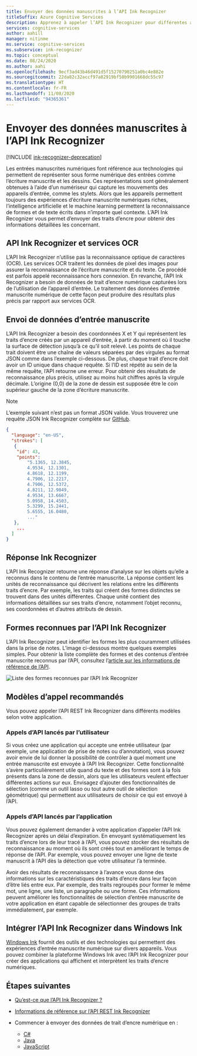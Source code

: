 ```yaml
---
title: Envoyer des données manuscrites à l’API Ink Recognizer
titleSuffix: Azure Cognitive Services
description: Apprenez à appeler l’API Ink Recognizer pour différentes applications.
services: cognitive-services
author: aahill
manager: nitinme
ms.service: cognitive-services
ms.subservice: ink-recognizer
ms.topic: conceptual
ms.date: 08/24/2020
ms.author: aahi
ms.openlocfilehash: 9ecf3ad43b46d491d5f15270790251a0bc4e882e
ms.sourcegitcommit: 22da82c32accf97a82919bf50b9901668dc55c97
ms.translationtype: HT
ms.contentlocale: fr-FR
ms.lasthandoff: 11/08/2020
ms.locfileid: "94365361"
---
```

# <a name="send-ink-data-to-the-ink-recognizer-api"></a>Envoyer des données manuscrites à l’API Ink Recognizer 

[!INCLUDE [ink-recognizer-deprecation](../includes/deprecation-note.md)]

Les entrées manuscrites numériques font référence aux technologies qui permettent de représenter sous forme numérique des entrées comme l’écriture manuscrite et les dessins. Ces représentations sont généralement obtenues à l’aide d’un numériseur qui capture les mouvements des appareils d’entrée, comme les stylets. Alors que les appareils permettent toujours des expériences d’écriture manuscrite numériques riches, l’intelligence artificielle et le machine learning permettent la reconnaissance de formes et de texte écrits dans n’importe quel contexte. L’API Ink Recognizer vous permet d’envoyer des traits d’encre pour obtenir des informations détaillées les concernant. 

## <a name="the-ink-recognizer-api-vs-ocr-services"></a>API Ink Recognizer et services OCR

L’API Ink Recognizer n’utilise pas la reconnaissance optique de caractères (OCR). Les services OCR traitent les données de pixel des images pour assurer la reconnaissance de l’écriture manuscrite et du texte. Ce procédé est parfois appelé reconnaissance hors connexion. En revanche, l’API Ink Recognizer a besoin de données de trait d’encre numérique capturées lors de l’utilisation de l’appareil d’entrée. Le traitement des données d’entrée manuscrite numérique de cette façon peut produire des résultats plus précis par rapport aux services OCR. 

## <a name="sending-ink-data"></a>Envoi de données d’entrée manuscrite

L’API Ink Recognizer a besoin des coordonnées X et Y qui représentent les traits d’encre créés par un appareil d’entrée, à partir du moment où il touche la surface de détection jusqu’à ce qu’il soit relevé. Les points de chaque trait doivent être une chaîne de valeurs séparées par des virgules au format JSON comme dans l’exemple ci-dessous. De plus, chaque trait d’encre doit avoir un ID unique dans chaque requête. Si l’ID est répété au sein de la même requête, l’API retourne une erreur. Pour obtenir des résultats de reconnaissance plus précis, utilisez au moins huit chiffres après la virgule décimale. L’origine (0,0) de la zone de dessin est supposée être le coin supérieur gauche de la zone d’écriture manuscrite.

> [!NOTE]
> L’exemple suivant n’est pas un format JSON valide. Vous trouverez une requête JSON Ink Recognizer complète sur [GitHub](https://go.microsoft.com/fwlink/?linkid=2089909).
 
```json
{
  "language": "en-US",
  "strokes": [
   {
    "id": 43,
    "points": 
        "5.1365, 12.3845,
        4.9534, 12.1301,
        4.8618, 12.1199,
        4.7906, 12.2217,
        4.7906, 12.5372,
        4.8211, 12.9849,
        4.9534, 13.6667,
        5.0958, 14.4503,
        5.3299, 15.2441,
        5.6555, 16.0480,
        ..."
   },
    ...
  ]
}
```

## <a name="ink-recognizer-response"></a>Réponse Ink Recognizer

L’API Ink Recognizer retourne une réponse d’analyse sur les objets qu’elle a reconnus dans le contenu de l’entrée manuscrite. La réponse contient les unités de reconnaissance qui décrivent les relations entre les différents traits d’encre. Par exemple, les traits qui créent des formes distinctes se trouvent dans des unités différentes. Chaque unité contient des informations détaillées sur ses traits d’encre, notamment l’objet reconnu, ses coordonnées et d’autres attributs de dessin.

## <a name="shapes-recognized-by-the-ink-recognizer-api"></a>Formes reconnues par l’API Ink Recognizer

L’API Ink Recognizer peut identifier les formes les plus couramment utilisées dans la prise de notes. L’image ci-dessous montre quelques exemples simples. Pour obtenir la liste complète des formes et des contenus d’entrée manuscrite reconnus par l’API, consultez l’[article sur les informations de référence de l’API](/rest/api/cognitiveservices/inkrecognizer/inkrecognizer). 

![Liste des formes reconnues par l’API Ink Recognizer](../media/shapes.png)

## <a name="recommended-calling-patterns"></a>Modèles d’appel recommandés

Vous pouvez appeler l’API REST Ink Recognizer dans différents modèles selon votre application. 

### <a name="user-initiated-api-calls"></a>Appels d’API lancés par l’utilisateur

Si vous créez une application qui accepte une entrée utilisateur (par exemple, une application de prise de notes ou d’annotation), vous pouvez avoir envie de lui donner la possibilité de contrôler à quel moment une entrée manuscrite est envoyée à l’API Ink Recognizer. Cette fonctionnalité s’avère particulièrement utile quand du texte et des formes sont à la fois présents dans la zone de dessin, alors que les utilisateurs veulent effectuer différentes actions sur eux. Envisagez d’ajouter des fonctionnalités de sélection (comme un outil lasso ou tout autre outil de sélection géométrique) qui permettent aux utilisateurs de choisir ce qui est envoyé à l’API.  

### <a name="app-initiated-api-calls"></a>Appels d’API lancés par l’application

Vous pouvez également demander à votre application d’appeler l’API Ink Recognizer après un délai d’expiration. En envoyant systématiquement les traits d’encre lors de leur tracé à l’API, vous pouvez stocker des résultats de reconnaissance au moment où ils sont créés tout en améliorant le temps de réponse de l’API. Par exemple, vous pouvez envoyer une ligne de texte manuscrit à l’API dès la détection que votre utilisateur l’a terminée. 

Avoir des résultats de reconnaissance à l’avance vous donne des informations sur les caractéristiques des traits d’encre dans leur façon d’être liés entre eux. Par exemple, des traits regroupés pour former le même mot, une ligne, une liste, un paragraphe ou une forme. Ces informations peuvent améliorer les fonctionnalités de sélection d’entrée manuscrite de votre application en étant capable de sélectionner des groupes de traits immédiatement, par exemple.

## <a name="integrate-the-ink-recognizer-api-with-windows-ink"></a>Intégrer l’API Ink Recognizer dans Windows Ink

[Windows Ink](/windows/uwp/design/input/pen-and-stylus-interactions) fournit des outils et des technologies qui permettent des expériences d’entrée manuscrite numérique sur divers appareils. Vous pouvez combiner la plateforme Windows Ink avec l’API Ink Recognizer pour créer des applications qui affichent et interprètent les traits d’encre numériques.

## <a name="next-steps"></a>Étapes suivantes

* [Qu’est-ce que l’API Ink Recognizer ?](../overview.md)
* [Informations de référence sur l’API REST Ink Recognizer](/rest/api/cognitiveservices/inkrecognizer/inkrecognizer)

* Commencer à envoyer des données de trait d’encre numérique en :
    * [C#](../quickstarts/csharp.md)
    * [Java](../quickstarts/java.md)
    * [JavaScript](../quickstarts/javascript.md)